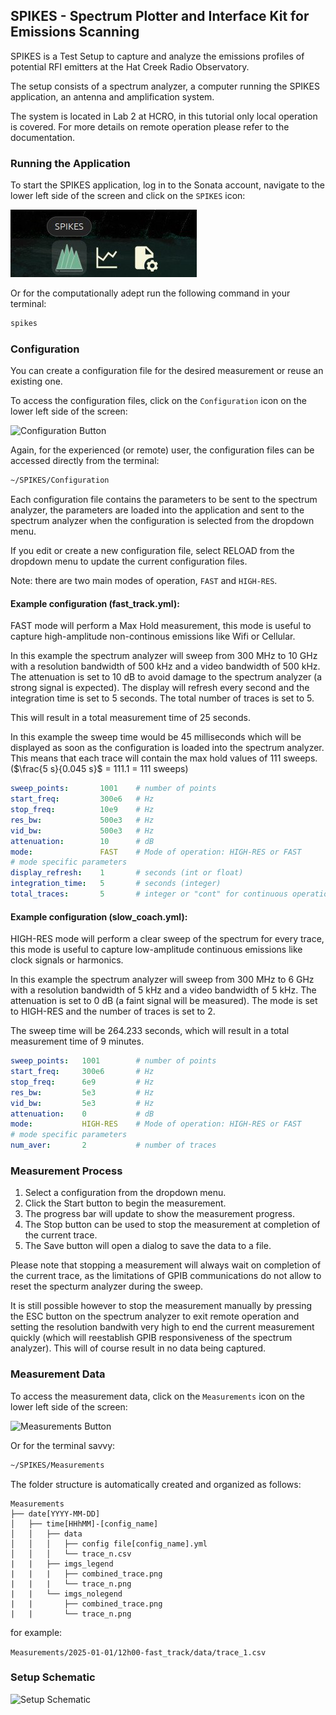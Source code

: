 ## SPIKES - Spectrum Plotter and Interface Kit for Emissions Scanning

SPIKES is a Test Setup to capture and analyze the emissions profiles of potential RFI emitters at the Hat Creek Radio Observatory. 

The setup consists of a spectrum analyzer, a computer running the SPIKES application, an antenna and amplification system. 

The system is located in Lab 2 at HCRO, in this tutorial only local operation is covered. For more details on remote operation please refer to the documentation.


### Running the Application
To start the SPIKES application, log in to the Sonata account, navigate to the lower left side of the screen and click on the `SPIKES` icon:

<img src="Documentation/Images/Spikes_on_desktop.png" alt="SPIKES on Desktop" style="width:200;"/>

Or for the computationally adept run the following command in your terminal:

```bash
spikes
```

### Configuration

You can create a configuration file for the desired measurement or reuse an existing one. 

To access the configuration files, click on the `Configuration` icon on the lower left side of the screen:

<img src="Configuration_on_desktop.png" alt="Configuration Button" style="width:200;"/>

Again, for the experienced (or remote) user, the configuration files can be accessed directly from the terminal:

```bash
~/SPIKES/Configuration
```

Each configuration file contains the parameters to be sent to the spectrum analyzer, the parameters are loaded into the application and sent to the spectrum analyzer when the configuration is selected from the dropdown menu. 

If you edit or create a new configuration file, select RELOAD from the dropdown menu to update the current configuration files.

Note: there are two main modes of operation, `FAST` and `HIGH-RES`.

#### Example configuration (fast_track.yml):

FAST mode will perform a Max Hold measurement, this mode is useful to capture high-amplitude non-continous emissions like Wifi or Cellular.

In this example the spectrum analyzer will sweep from 300 MHz to 10 GHz with a resolution bandwidth of 500 kHz and a video bandwidth of 500 kHz. The attenuation is set to 10 dB to avoid damage to the spectrum analyzer (a strong signal is expected). The display will refresh every second and the integration time is set to 5 seconds. The total number of traces is set to 5.

This will result in a total measurement time of 25 seconds.

In this example the sweep time would be 45 milliseconds which will be displayed as soon as the configuration is loaded into the spectrum analyzer. This means that each trace will contain the max hold values of 111 sweeps. ($\frac{5 s}{0.045 s}$ = 111.1 = 111 sweeps) 

```yaml
sweep_points:       1001    # number of points
start_freq:         300e6   # Hz
stop_freq:          10e9    # Hz
res_bw:             500e3   # Hz
vid_bw:             500e3   # Hz
attenuation:        10      # dB
mode:               FAST    # Mode of operation: HIGH-RES or FAST
# mode specific parameters
display_refresh:    1       # seconds (int or float)
integration_time:   5       # seconds (integer)
total_traces:       5       # integer or "cont" for continuous operation
```

#### Example configuration (slow_coach.yml):

HIGH-RES mode will perform a clear sweep of the spectrum for every trace, this mode is useful to capture low-amplitude continuous emissions like clock signals or harmonics.

In this example the spectrum analyzer will sweep from 300 MHz to 6 GHz with a resolution bandwidth of 5 kHz and a video bandwidth of 5 kHz. The attenuation is set to 0 dB (a faint signal will be measured). The mode is set to HIGH-RES and the number of traces is set to 2.

The sweep time will be 264.233 seconds, which will result in a total measurement time of 9 minutes.

```yaml
sweep_points:   1001        # number of points
start_freq:     300e6       # Hz
stop_freq:      6e9         # Hz
res_bw:         5e3         # Hz
vid_bw:         5e3         # Hz
attenuation:    0           # dB 
mode:           HIGH-RES    # Mode of operation: HIGH-RES or FAST
# mode specific parameters
num_aver:       2           # number of traces
```

### Measurement Process
1. Select a configuration from the dropdown menu.
2. Click the Start button to begin the measurement.
3. The progress bar will update to show the measurement progress.
4. The Stop button can be used to stop the measurement at completion of the current trace.
5. The Save button will open a dialog to save the data to a file.

Please note that stopping a measurement will always wait on completion of the current trace, as the limitations of GPIB communications do not allow to reset the specturm analyzer during the sweep. 

It is still possible however to stop the measurement manually by pressing the ESC button on the spectrum analyzer to exit remote operation and setting the resolution bandwith very high to end the current measurement quickly (which will reestablish GPIB responsiveness of the spectrum analyzer). This will of course result in no data being captured.

### Measurement Data

To access the measurement data, click on the `Measurements` icon on the lower left side of the screen:

<img src="Measurements_on_desktop.png" alt="Measurements Button" style="width:200;"/>

Or for the terminal savvy:

```bash
~/SPIKES/Measurements
```

The folder structure is automatically created and organized as follows:

```
Measurements
├── date[YYYY-MM-DD]
│   ├── time[HHhMM]-[config_name]
│   │   ├── data
│   │   │   ├── config file[config_name].yml
│   │   │   └── trace_n.csv
|   |   ├── imgs_legend
|   |   |   ├── combined_trace.png
|   |   |   └── trace_n.png
|   |   └── imgs_nolegend
|   |       ├── combined_trace.png
|   |       └── trace_n.png
```

for example:

`Measurements/2025-01-01/12h00-fast_track/data/trace_1.csv`

### Setup Schematic

![Setup Schematic](Dark_setup_schematics_with_mini-c.png)

